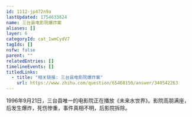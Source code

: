 ```yaml
---
id: 1112-jp472n9a
lastUpdated: 1754633624
name: 三台县电影院爆炸案
aliases: []
layer: 6
categoryId: cat_1wmCydV7
tagIds: []
nsfw: false
parent: ""
relatedEntries: []
timelineEvents: []
titledLinks:
  - title: "相关链接: 三台县电影院爆炸案"
    url: https://www.zhihu.com/question/65468150/answer/340542263
---
```


1996年9月21日，三台县唯一的电影院正在播放《未来水世界》。影院高朋满座，后发生爆炸，死伤惨重，事件真相不明，后影院拆除。
